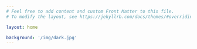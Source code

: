 ```yaml
---
# Feel free to add content and custom Front Matter to this file.
# To modify the layout, see https://jekyllrb.com/docs/themes/#overriding-theme-defaults

layout: home

background: '/img/dark.jpg'
---
```

